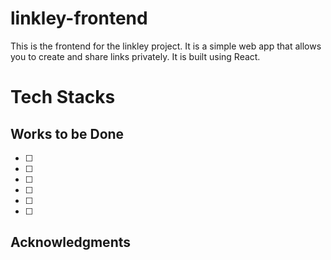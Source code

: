# linkley-frontend

This is the frontend for the linkley project. It is a simple web app that allows you to create and share links privately. It is built using React.



# Tech Stacks


## Works to be Done
- [ ]
- [ ]
- [ ]
- [ ]
- [ ]
- [ ]

## Acknowledgments

